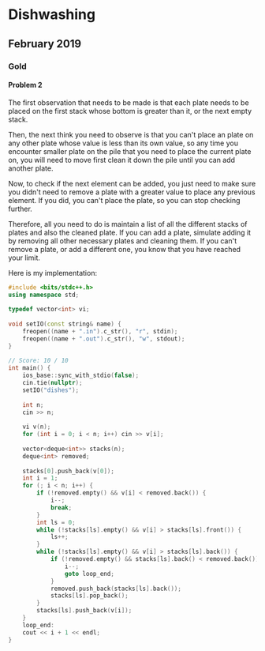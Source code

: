   
# Dishwashing
  
## February 2019
  
### Gold
  
#### Problem 2
  
The first observation that needs to be made is that each plate needs to be
placed on the first stack whose bottom is greater than it, or the next empty
stack.
  
Then, the next think you need to observe is that you can't place an plate on any
other plate whose value is less than its own value, so any time you encounter
smaller plate on the pile that you need to place the current plate on, you will
need to move first clean it down the pile until you can add another plate.
  
Now, to check if the next element can be added, you just need to make sure you
didn't need to remove a plate with a greater value to place any previous
element. If you did, you can't place the plate, so you can stop checking
further.
  
Therefore, all you need to do is maintain a list of all the different stacks of
plates and also the cleaned plate. If you can add a plate, simulate adding it by
removing all other necessary plates and cleaning them. If you can't remove a
plate, or add a different one, you know that you have reached your limit.
  
Here is my implementation:
  
```cpp
#include <bits/stdc++.h>
using namespace std;
  
typedef vector<int> vi;
  
void setIO(const string& name) {
    freopen((name + ".in").c_str(), "r", stdin);
    freopen((name + ".out").c_str(), "w", stdout);
}
  
// Score: 10 / 10
int main() {
    ios_base::sync_with_stdio(false);
    cin.tie(nullptr);
    setIO("dishes");
  
    int n;
    cin >> n;
  
    vi v(n);
    for (int i = 0; i < n; i++) cin >> v[i];
  
    vector<deque<int>> stacks(n);
    deque<int> removed;
  
    stacks[0].push_back(v[0]);
    int i = 1;
    for (; i < n; i++) {
        if (!removed.empty() && v[i] < removed.back()) {
            i--;
            break;
        }
        int ls = 0;
        while (!stacks[ls].empty() && v[i] > stacks[ls].front()) {
            ls++;
        }
        while (!stacks[ls].empty() && v[i] > stacks[ls].back()) {
            if (!removed.empty() && stacks[ls].back() < removed.back()) {
                i--;
                goto loop_end;
            }
            removed.push_back(stacks[ls].back());
            stacks[ls].pop_back();
        }
        stacks[ls].push_back(v[i]);
    }
    loop_end:
    cout << i + 1 << endl;
}
  
```  
  